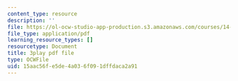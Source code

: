 ```yaml
---
content_type: resource
description: ''
file: https://ol-ocw-studio-app-production.s3.amazonaws.com/courses/14-01-principles-of-microeconomics-fall-2018/15aac56fe5de4a036f091dffdaca2a91_B6wI0CE4GjM.pdf
file_type: application/pdf
learning_resource_types: []
resourcetype: Document
title: 3play pdf file
type: OCWFile
uid: 15aac56f-e5de-4a03-6f09-1dffdaca2a91
---
```

